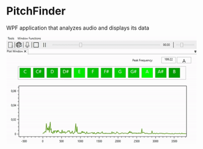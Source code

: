 # PitchFinder

WPF application that analyzes audio and displays its data

![](https://github.com/Derrilong3/PitchFinder/blob/master/doc/working.gif)
